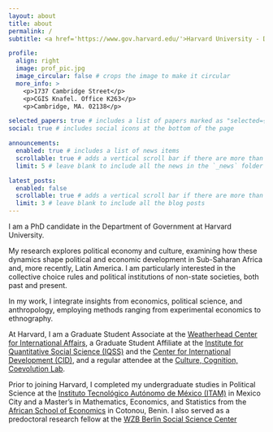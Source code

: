 ```yaml
---
layout: about
title: about
permalink: /
subtitle: <a href='https://www.gov.harvard.edu/'>Harvard University - Department of Government</a>.

profile:
  align: right
  image: prof_pic.jpg
  image_circular: false # crops the image to make it circular
  more_info: >
    <p>1737 Cambridge Street</p>
    <p>CGIS Knafel. Office K263</p>
    <p>Cambridge, MA. 02138</p>

selected_papers: true # includes a list of papers marked as "selected={true}"
social: true # includes social icons at the bottom of the page

announcements:
  enabled: true # includes a list of news items
  scrollable: true # adds a vertical scroll bar if there are more than 3 news items
  limit: 5 # leave blank to include all the news in the `_news` folder

latest_posts:
  enabled: false
  scrollable: true # adds a vertical scroll bar if there are more than 3 new posts items
  limit: 3 # leave blank to include all the blog posts
---
```


I am a PhD candidate in the Department of Government at Harvard University.

My research explores political economy and culture, examining how these dynamics shape political and economic development in Sub-Saharan Africa and, more recently, Latin America. I am particularly interested in the collective choice rules and political institutions of non-state societies, both past and present.

In my work, I integrate insights from economics, political science, and anthropology, employing methods ranging from experimental economics to ethnography.

At Harvard, I am a Graduate Student Associate at the [Weatherhead Center for International Affairs](https://www.wcfia.harvard.edu/), a Graduate Student Affiliate at the [Institute for Quantitative Social Science (IQSS)](https://www.iq.harvard.edu/) and the [Center for International Development (CID)](https://www.hks.harvard.edu/centers/cid), and a regular attendee at the [Culture, Cognition, Coevolution Lab](https://coevolution.fas.harvard.edu/).

Prior to joining Harvard, I completed my undergraduate studies in Political Science at the [Instituto Tecnológico Autónomo de México (ITAM)](https://www.itam.mx/) in Mexico City and a Master’s in Mathematics, Economics, and Statistics from the [African School of Economics](https://africanschoolofeconomics.com/) in Cotonou, Benin. I also served as a predoctoral research fellow at the [WZB Berlin Social Science Center](https://www.wzb.eu/en/research/political-economy-of-development/institutions-and-political-inequality)



